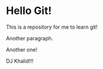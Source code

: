 # Hello Git!

This is a repository for me to learn git!



Another paragraph.



Another one!

DJ Khalid!!!

